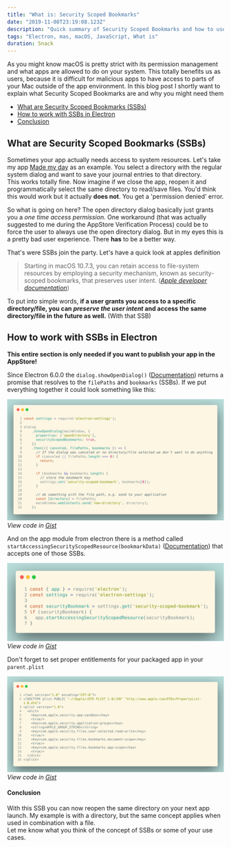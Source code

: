 ```yaml
---
title: "What is: Security Scoped Bookmarks"
date: "2019-11-08T23:19:08.123Z"
description: "Quick summary of Security Scoped Bookmarks and how to use them in your Electron app"
tags: "Electron, mas, macOS, JavaScript, What is"
duration: Snack
---
```


As you might know macOS is pretty strict with its permission management and what apps are allowed to do on your system.
This totally benefits us as users, because it is difficult for malicious apps to have access to parts of your Mac outside 
of the app environment. In this blog post I shortly want to explain what Security Scoped Bookmarks are and why you might need 
them

- [What are Security Scoped Bookmarks (SSBs) ](#what-are-security-scoped-bookmarks-ssbs)
- [How to work with SSBs in Electron](#how-to-work-with-ssbs-in-electron)
- [Conclusion](#conclusion)

## What are Security Scoped Bookmarks (SSBs)  
Sometimes your app actually needs access to system resources. Let's take my app 
[Made my day](https://developapa.com/made-my-day) as an example. You select a directory with the regular system dialog 
and want to save your journal entries to that directory.  
This works totally fine. Now imagine if we close the app, reopen it and programmatically select the same directory 
to read/save files. You'd think this would work but it actually **does not**. You get a 'permission denied' error.  

So what is going on here? The open directory dialog basically just grants you a *one time access permission*. One 
workaround (that was actually suggested to me during the AppStore Verification Process) could 
be to force the user to always use the open directory dialog. But in my eyes this is a pretty bad user experience. 
There **has** to be a better way.

That's were SSBs join the party. Let's have a quick look at apples definition

> Starting in macOS 10.7.3, you can retain access to file-system resources by employing a security mechanism, known as security-scoped bookmarks, that preserves user intent.
> (*[Apple developer documentation](https://developer.apple.com/library/archive/documentation/Security/Conceptual/AppSandboxDesignGuide/AppSandboxInDepth/AppSandboxInDepth.html#//apple_ref/doc/uid/TP40011183-CH3-SW16)*)

To put into simple words, **if a user grants you access to a specific directory/file, you can *preserve the user intent* and 
access the same directory/file in the future as well.** (With that SSB)

## How to work with SSBs in Electron

**This entire section is only needed if you want to publish your app in the AppStore!**

Since Electron 6.0.0 the `dialog.showOpenDialog()` ([Documentation](https://electronjs.org/docs/api/dialog#dialogshowopendialogbrowserwindow-options)) 
returns a promise that resolves to the `filePaths` and `bookmarks` (SSBs). 
If we put everything together it could look something like this:

![Show open dialog example Code](./show-open-dialog.png)
*View code in [Gist](https://gist.github.com/ngehlert/74d5a26990811eed59c635e49134d669)*

And on the app module from electron there is a method called `startAccessingSecurityScopedResource(bookmarkData)` 
([Documentation](https://electronjs.org/docs/api/app#appstartaccessingsecurityscopedresourcebookmarkdata-mas)) 
that accepts one of those SSBs.

![Access security scoped bookmark example Code](./access-security-scoped-bookmark.png)
*View code in [Gist](https://gist.github.com/ngehlert/74d5a26990811eed59c635e49134d669)*

Don't forget to set proper entitlements for your packaged app in your `parent.plist`

![Entitlements example Code](./entitlements.png)
*View code in [Gist](https://gist.github.com/ngehlert/b841c33a2aabb4cfa28e3bd9bafd828a)*


#### Conclusion
With this SSB you can now reopen the same directory on your next app launch. 
My example is with a directory, but the same concept applies when used in combination with a file.  
Let me know what you think of the concept of SSBs or some of your use cases.
